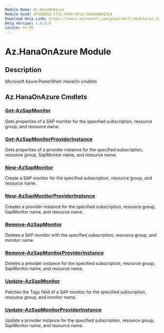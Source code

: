 ```yaml
---
Module Name: Az.HanaOnAzure
Module Guid: dfd582a2-1f12-443e-9fca-18a3a9b81514
Download Help Link: https://learn.microsoft.com/powershell/module/az.hanaonazure
Help Version: 1.0.0.0
Locale: en-US
---
```


# Az.HanaOnAzure Module
## Description
Microsoft Azure PowerShell: HanaOn cmdlets

## Az.HanaOnAzure Cmdlets
### [Get-AzSapMonitor](Get-AzSapMonitor.md)
Gets properties of a SAP monitor for the specified subscription, resource group, and resource name.

### [Get-AzSapMonitorProviderInstance](Get-AzSapMonitorProviderInstance.md)
Gets properties of a provider instance for the specified subscription, resource group, SapMonitor name, and resource name.

### [New-AzSapMonitor](New-AzSapMonitor.md)
Create a SAP monitor for the specified subscription, resource group, and resource name.

### [New-AzSapMonitorProviderInstance](New-AzSapMonitorProviderInstance.md)
Creates a provider instance for the specified subscription, resource group, SapMonitor name, and resource name.

### [Remove-AzSapMonitor](Remove-AzSapMonitor.md)
Deletes a SAP monitor with the specified subscription, resource group, and monitor name.

### [Remove-AzSapMonitorProviderInstance](Remove-AzSapMonitorProviderInstance.md)
Deletes a provider instance for the specified subscription, resource group, SapMonitor name, and resource name.

### [Update-AzSapMonitor](Update-AzSapMonitor.md)
Patches the Tags field of a SAP monitor for the specified subscription, resource group, and monitor name.

### [Update-AzSapMonitorProviderInstance](Update-AzSapMonitorProviderInstance.md)
Update a provider instance for the specified subscription, resource group, SapMonitor name, and resource name.

